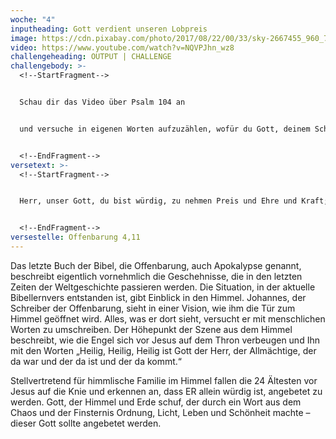 ```yaml
---
woche: "4"
inputheading: Gott verdient unseren Lobpreis
image: https://cdn.pixabay.com/photo/2017/08/22/00/33/sky-2667455_960_720.jpg
video: https://www.youtube.com/watch?v=NQVPJhn_wz8
challengeheading: OUTPUT | CHALLENGE
challengebody: >-
  <!--StartFragment-->


  Schau dir das Video über Psalm 104 an


  und versuche in eigenen Worten aufzuzählen, wofür du Gott, deinem Schöpfer, dankbar bist!


  <!--EndFragment-->
versetext: >-
  <!--StartFragment-->


  Herr, unser Gott, du bist würdig, zu nehmen Preis und Ehre und Kraft; denn du hast alle Dinge geschaffen, und durch deinen Willen waren sie und wurden sie geschaffen.


  <!--EndFragment-->
versestelle: Offenbarung 4,11
---
```

<!--StartFragment-->

Das letzte Buch der Bibel, die Offenbarung, auch Apokalypse genannt, beschreibt eigentlich vornehmlich die Geschehnisse, die in den letzten Zeiten der Weltgeschichte passieren werden. Die Situation, in der aktuelle Bibellernvers entstanden ist, gibt Einblick in den Himmel. Johannes, der Schreiber der Offenbarung, sieht in einer Vision, wie ihm die Tür zum Himmel geöffnet wird. Alles, was er dort sieht, versucht er mit menschlichen Worten zu umschreiben. Der Höhepunkt der Szene aus dem Himmel beschreibt, wie die Engel sich vor Jesus auf dem Thron verbeugen und Ihn mit den Worten „Heilig, Heilig, Heilig ist Gott der Herr, der Allmächtige, der da war und der da ist und der da kommt.“

Stellvertretend für himmlische Familie im Himmel fallen die 24 Ältesten vor Jesus auf die Knie und erkennen an, dass ER allein würdig ist, angebetet zu werden. Gott, der Himmel und Erde schuf, der durch ein Wort aus dem Chaos und der Finsternis Ordnung, Licht, Leben und Schönheit machte – dieser Gott sollte angebetet werden.

<!--EndFragment-->